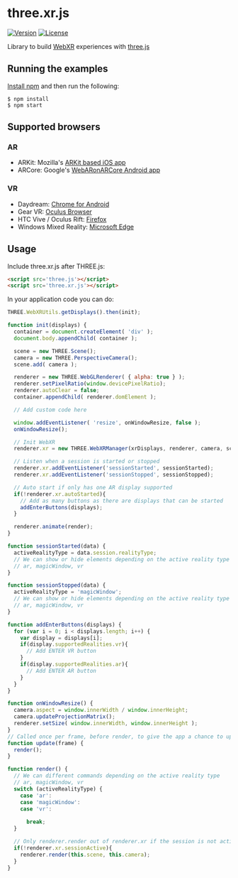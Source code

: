 # three.xr.js

[![Version](http://img.shields.io/npm/v/three.xr.js.svg?style=flat-square)](https://npmjs.org/package/three.xr.js)
[![License](http://img.shields.io/npm/l/three.xr.js.svg?style=flat-square)](https://npmjs.org/package/three.xr.js)

Library to build [WebXR](https://github.com/mozilla/webxr-api) experiences with [three.js](https://github.com/mrdoob/three.js)

## Running the examples
<a href="https://docs.npmjs.com/getting-started/installing-node">Install npm</a> and then run the following:

```
$ npm install
$ npm start
```

## Supported browsers

### AR

  - ARKit: Mozilla's [ARKit based iOS app](https://github.com/mozilla/webxr-ios)
  - ARCore: Google's [WebARonARCore Android app](https://github.com/google-ar/WebARonARCore)

### VR

  - Daydream: [Chrome for Android](https://webvr.rocks/chrome_for_android)
  - Gear VR: [Oculus Browser](https://webvr.rocks/oculus_browser)
  - HTC Vive / Oculus Rift: [Firefox](https://webvr.rocks/firefox)
  - Windows Mixed Reality: [Microsoft Edge](https://webvr.rocks/microsoft_edge)

## Usage

Include three.xr.js after THREE.js:
```html
<script src='three.js'></script>
<script src='three.xr.js'></script>
```

In your application code you can do:
```js
THREE.WebXRUtils.getDisplays().then(init);

function init(displays) {
  container = document.createElement( 'div' );
  document.body.appendChild( container );

  scene = new THREE.Scene();
  camera = new THREE.PerspectiveCamera();
  scene.add( camera );

  renderer = new THREE.WebGLRenderer( { alpha: true } );
  renderer.setPixelRatio(window.devicePixelRatio);
  renderer.autoClear = false;
  container.appendChild( renderer.domElement );

  // Add custom code here

  window.addEventListener( 'resize', onWindowResize, false );
  onWindowResize();

  // Init WebXR
  renderer.xr = new THREE.WebXRManager(xrDisplays, renderer, camera, scene, update);

  // Listen when a session is started or stopped
  renderer.xr.addEventListener('sessionStarted', sessionStarted);
  renderer.xr.addEventListener('sessionStopped', sessionStopped);

  // Auto start if only has one AR display supported
  if(!renderer.xr.autoStarted){
    // Add as many buttons as there are displays that can be started
    addEnterButtons(displays);
  }

  renderer.animate(render);
}

function sessionStarted(data) {
  activeRealityType = data.session.realityType;
  // We can show or hide elements depending on the active reality type
  // ar, magicWindow, vr
}

function sessionStopped(data) {
  activeRealityType = 'magicWindow';
  // We can show or hide elements depending on the active reality type
  // ar, magicWindow, vr
}

function addEnterButtons(displays) {
  for (var i = 0; i < displays.length; i++) {
    var display = displays[i];
    if(display.supportedRealities.vr){
      // Add ENTER VR button
    }
    if(display.supportedRealities.ar){
      // Add ENTER AR button
    }
  }
}

function onWindowResize() {
  camera.aspect = window.innerWidth / window.innerHeight;
  camera.updateProjectionMatrix();
  renderer.setSize( window.innerWidth, window.innerHeight );
}
// Called once per frame, before render, to give the app a chance to update this.scene
function update(frame) {
  render();
}

function render() {
  // We can different commands depending on the active reality type
  // ar, magicWindow, vr
  switch (activeRealityType) {
    case 'ar':
    case 'magicWindow':
    case 'vr':
      
      break;
  } 

  // Only renderer.render out of renderer.xr if the session is not active
  if(!renderer.xr.sessionActive){
    renderer.render(this.scene, this.camera);
  }
}

```
